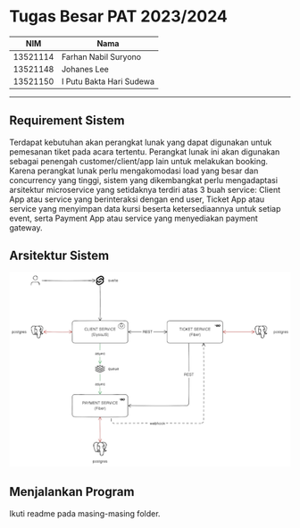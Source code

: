 # Tugas Besar PAT 2023/2024

NIM | Nama
--- | --- 
13521114 | Farhan Nabil Suryono
13521148 | Johanes Lee
13521150 | I Putu Bakta Hari Sudewa

---

## Requirement Sistem

Terdapat kebutuhan akan perangkat lunak yang dapat digunakan untuk pemesanan tiket pada acara tertentu. Perangkat lunak ini akan digunakan sebagai penengah customer/client/app lain untuk melakukan booking. Karena perangkat lunak perlu mengakomodasi load yang besar dan concurrency yang tinggi, sistem yang dikembangkat perlu mengadaptasi arsitektur microservice yang setidaknya terdiri atas 3 buah service:
Client App atau service yang berinteraksi dengan end user,
Ticket App atau service yang menyimpan data kursi beserta ketersediaannya untuk setiap event, serta
Payment App atau service yang menyediakan payment gateway.


## Arsitektur Sistem
![architecture](/assets//architecture.png)

## Menjalankan Program

Ikuti readme pada masing-masing folder.